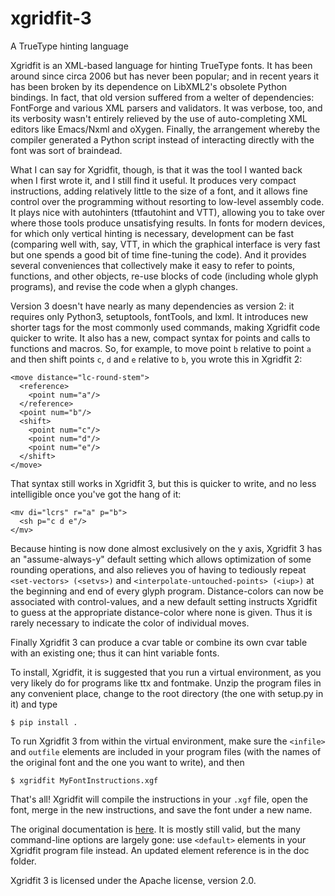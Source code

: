 # xgridfit-3
A TrueType hinting language

Xgridfit is an XML-based language for hinting TrueType fonts. It has been around since circa 2006 but has never been popular; and in recent years it has been broken by its dependence on LibXML2's obsolete Python bindings. In fact, that old version suffered from a welter of dependencies: FontForge and various XML parsers and validators. It was verbose, too, and its verbosity wasn't entirely relieved by the use of auto-completing XML editors like Emacs/Nxml and oXygen. Finally, the arrangement whereby the compiler generated a Python script instead of interacting directly with the font was sort of braindead.

What I can say for Xgridfit, though, is that it was the tool I wanted back when I first wrote it, and I still find it useful. It produces very compact instructions, adding relatively little to the size of a font, and it allows fine control over the programming without resorting to low-level assembly code. It plays nice with autohinters (ttfautohint and VTT), allowing you to take over where those tools produce unsatisfying results. In fonts for modern devices, for which only vertical hinting is necessary, development can be fast (comparing well with, say, VTT, in which the graphical interface is very fast but one spends a good bit of time fine-tuning the code). And it provides several conveniences that collectively make it easy to refer to points, functions, and other objects, re-use blocks of code (including whole glyph programs), and revise the code when a glyph changes.

Version 3 doesn't have nearly as many dependencies as version 2: it requires only Python3, setuptools, fontTools, and lxml. It introduces new shorter tags for the most commonly used commands, making Xgridfit code quicker to write. It also has a new, compact syntax for points and calls to functions and macros. So, for example, to move point `b` relative to point `a` and then shift points `c`, `d` and `e` relative to `b`, you wrote this in Xgridfit 2:

```
<move distance="lc-round-stem">
  <reference>
    <point num="a"/>
  </reference>
  <point num="b"/>
  <shift>
    <point num="c"/>
    <point num="d"/>
    <point num="e"/>
  </shift>
</move>
```

That syntax still works in Xgridfit 3, but this is quicker to write, and no less intelligible once you've got the hang of it:

```
<mv di="lcrs" r="a" p="b">
  <sh p="c d e"/>
</mv>
```

Because hinting is now done almost exclusively on the y axis, Xgridfit 3 has an "assume-always-y" default setting which allows optimization of some rounding operations, and also relieves you of having to tediously repeat ``<set-vectors> (<setvs>)`` and ``<interpolate-untouched-points> (<iup>)`` at the beginning and end of every glyph program. Distance-colors can now be associated with control-values, and a new default setting instructs Xgridfit to guess at the appropriate distance-color where none is given. Thus it is rarely necessary to indicate the color of individual moves.

Finally Xgridfit 3 can produce a cvar table or combine its own cvar table with an existing one; thus it can hint variable fonts.

To install, Xgridfit, it is suggested that you run a virtual environment, as you very likely do for programs like ttx and fontmake. Unzip the program files in any convenient place, change to the root directory (the one with setup.py in it) and type

```
$ pip install .
```
To run Xgridfit 3 from within the virtual environment, make sure the ``<infile>`` and ``outfile`` elements are included in your program files (with the names of the original font and the one you want to write), and then

```
$ xgridfit MyFontInstructions.xgf
```

That's all! Xgridfit will compile the instructions in your ``.xgf`` file, open the font, merge in the new instructions, and save the font under a new name.

The original documentation is [here](http://xgridfit.sourceforge.net/). It is mostly still valid, but the many command-line options are largely gone: use `<default>` elements in your Xgridfit program file instead. An updated element reference is in the doc folder.

Xgridfit 3 is licensed under the Apache license, version 2.0.
